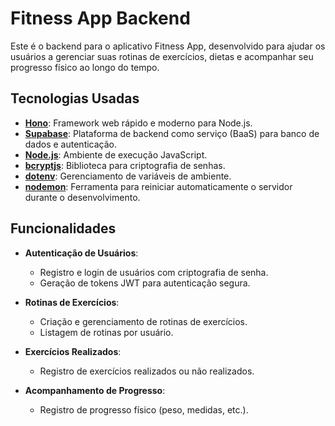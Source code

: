 # Fitness App Backend

Este é o backend para o aplicativo Fitness App, desenvolvido para ajudar os usuários a gerenciar suas rotinas de exercícios, dietas e acompanhar seu progresso físico ao longo do tempo.

## Tecnologias Usadas

- **[Hono](https://hono.dev/)**: Framework web rápido e moderno para Node.js.
- **[Supabase](https://supabase.io/)**: Plataforma de backend como serviço (BaaS) para banco de dados e autenticação.
- **[Node.js](https://nodejs.org/)**: Ambiente de execução JavaScript.
- **[bcryptjs](https://www.npmjs.com/package/bcryptjs)**: Biblioteca para criptografia de senhas.
- **[dotenv](https://www.npmjs.com/package/dotenv)**: Gerenciamento de variáveis de ambiente.
- **[nodemon](https://nodemon.io/)**: Ferramenta para reiniciar automaticamente o servidor durante o desenvolvimento.

## Funcionalidades

- **Autenticação de Usuários**:
  - Registro e login de usuários com criptografia de senha.
  - Geração de tokens JWT para autenticação segura.

- **Rotinas de Exercícios**:
  - Criação e gerenciamento de rotinas de exercícios.
  - Listagem de rotinas por usuário.

- **Exercícios Realizados**:
  - Registro de exercícios realizados ou não realizados.
  

- **Acompanhamento de Progresso**:
  - Registro de progresso físico (peso, medidas, etc.).
